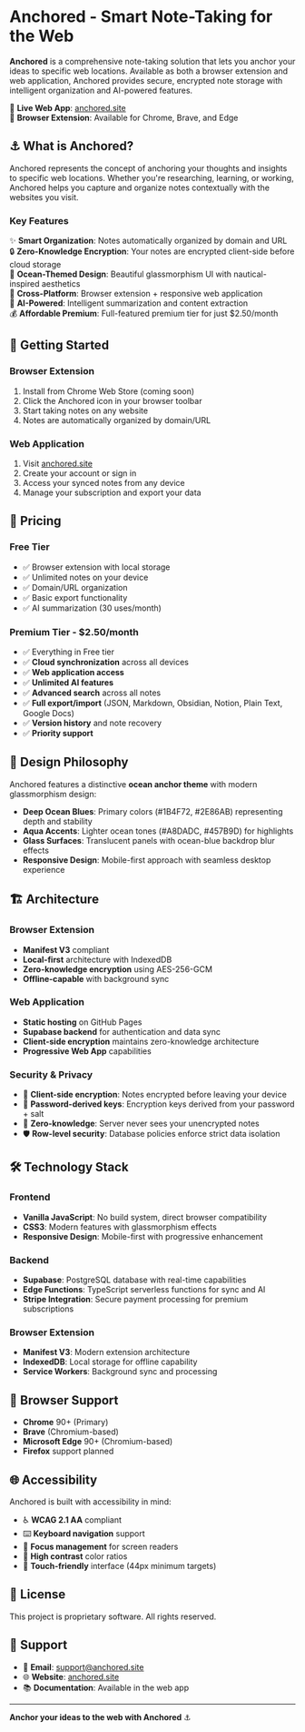 # Anchored - Smart Note-Taking for the Web

**Anchored** is a comprehensive note-taking solution that lets you anchor your ideas to specific web locations. Available as both a browser extension and web application, Anchored provides secure, encrypted note storage with intelligent organization and AI-powered features.

🌊 **Live Web App**: [anchored.site](https://anchored.site)  
🔗 **Browser Extension**: Available for Chrome, Brave, and Edge

## ⚓ What is Anchored?

Anchored represents the concept of anchoring your thoughts and insights to specific web locations. Whether you're researching, learning, or working, Anchored helps you capture and organize notes contextually with the websites you visit.

### Key Features

✨ **Smart Organization**: Notes automatically organized by domain and URL  
🔒 **Zero-Knowledge Encryption**: Your notes are encrypted client-side before cloud storage  
🌊 **Ocean-Themed Design**: Beautiful glassmorphism UI with nautical-inspired aesthetics  
📱 **Cross-Platform**: Browser extension + responsive web application  
🤖 **AI-Powered**: Intelligent summarization and content extraction  
💰 **Affordable Premium**: Full-featured premium tier for just $2.50/month  

## 🚀 Getting Started

### Browser Extension
1. Install from Chrome Web Store (coming soon)
2. Click the Anchored icon in your browser toolbar
3. Start taking notes on any website
4. Notes are automatically organized by domain/URL

### Web Application
1. Visit [anchored.site](https://anchored.site)
2. Create your account or sign in
3. Access your synced notes from any device
4. Manage your subscription and export your data

## 💎 Pricing

### Free Tier
- ✅ Browser extension with local storage
- ✅ Unlimited notes on your device
- ✅ Domain/URL organization
- ✅ Basic export functionality
- ✅ AI summarization (30 uses/month)

### Premium Tier - $2.50/month
- ✅ Everything in Free tier
- ✅ **Cloud synchronization** across all devices
- ✅ **Web application access**
- ✅ **Unlimited AI features**
- ✅ **Advanced search** across all notes
- ✅ **Full export/import** (JSON, Markdown, Obsidian, Notion, Plain Text, Google Docs)
- ✅ **Version history** and note recovery
- ✅ **Priority support**

## 🎨 Design Philosophy

Anchored features a distinctive **ocean anchor theme** with modern glassmorphism design:

- **Deep Ocean Blues**: Primary colors (#1B4F72, #2E86AB) representing depth and stability
- **Aqua Accents**: Lighter ocean tones (#A8DADC, #457B9D) for highlights
- **Glass Surfaces**: Translucent panels with ocean-blue backdrop blur effects
- **Responsive Design**: Mobile-first approach with seamless desktop experience

## 🏗️ Architecture

### Browser Extension
- **Manifest V3** compliant
- **Local-first** architecture with IndexedDB
- **Zero-knowledge encryption** using AES-256-GCM
- **Offline-capable** with background sync

### Web Application
- **Static hosting** on GitHub Pages
- **Supabase backend** for authentication and data sync
- **Client-side encryption** maintains zero-knowledge architecture
- **Progressive Web App** capabilities

### Security & Privacy
- 🔐 **Client-side encryption**: Notes encrypted before leaving your device
- 🔑 **Password-derived keys**: Encryption keys derived from your password + salt
- 🚫 **Zero-knowledge**: Server never sees your unencrypted notes
- 🛡️ **Row-level security**: Database policies enforce strict data isolation

## 🛠️ Technology Stack

### Frontend
- **Vanilla JavaScript**: No build system, direct browser compatibility
- **CSS3**: Modern features with glassmorphism effects
- **Responsive Design**: Mobile-first with progressive enhancement

### Backend
- **Supabase**: PostgreSQL database with real-time capabilities
- **Edge Functions**: TypeScript serverless functions for sync and AI
- **Stripe Integration**: Secure payment processing for premium subscriptions

### Browser Extension
- **Manifest V3**: Modern extension architecture
- **IndexedDB**: Local storage for offline capability
- **Service Workers**: Background sync and processing

## 📱 Browser Support

- **Chrome** 90+ (Primary)
- **Brave** (Chromium-based)
- **Microsoft Edge** 90+ (Chromium-based)
- **Firefox** support planned

## 🌐 Accessibility

Anchored is built with accessibility in mind:

- ♿ **WCAG 2.1 AA** compliant
- ⌨️ **Keyboard navigation** support
- 🎯 **Focus management** for screen readers
- 🎨 **High contrast** color ratios
- 📱 **Touch-friendly** interface (44px minimum targets)

## 📄 License

This project is proprietary software. All rights reserved.

## 🤝 Support

- 📧 **Email**: support@anchored.site
- 🌐 **Website**: [anchored.site](https://anchored.site)
- 📚 **Documentation**: Available in the web app

---

**Anchor your ideas to the web with Anchored** ⚓
